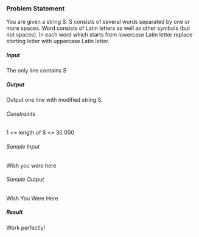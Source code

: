 <h3>Problem Statement</h3>

You are given a string S. S consists of several words separated by one or more spaces. Word consists of Latin letters as well as other symbols (but not spaces).
In each word which starts from lowercase Latin letter replace starting letter with uppercase Latin letter.

<h5>Input</h5>

The only line contains S

<h5>Output</h5>

Output one line with modified string S.

<h6>Constraints</h6>

1 <= length of S <= 30 000

<h6>Sample Input</h6>

Wish you were here

<h6>Sample Output</h6>

Wish You Were Here

<h5>Result</h5>

Work perfectly!